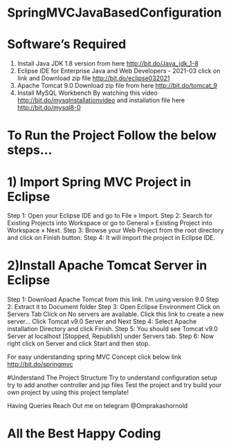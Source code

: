 # SpringMVCJavaBasedConfiguration

# Software’s Required
1) Install Java JDK 1.8 version from here http://bit.do/Java_jdk_1-8
2) Eclipse IDE for Enterprise Java and Web Developers - 2021-03 click on link and Download zip file http://bit.do/eclipse032021
3) Apache Tomcat 9.0 Download zip file from here http://bit.do/tomcat_9
4) Install MySQL Workbench By watching this video http://bit.do/mysqlnstallationvideo and installation file here http://bit.do/mysql8-0

# To Run the Project Follow the below steps…

# 1) Import Spring MVC Project in Eclipse
Step 1: Open your Eclipse IDE and go to File » Import.
Step 2: Search for Existing Projects into Workspace or go to General » Existing Project into Workspace » Next.
Step 3: Browse your Web Project from the root directory and click on Finish button.
Step 4: It will import the project in Eclipse IDE.


# 2)Install Apache Tomcat Server in Eclipse
Step 1: Download Apache Tomcat from this link. I’m using version 9.0
Step 2: Extract it to Document folder
Step 3:
            Open Eclipse Environment
            Click on Servers Tab
            Click on No servers are available. Click this link to create a new server...
            Click Tomcat v9.0 Server and Next
Step 4: Select Apache installation Directory and click Finish.
Step 5: You should see Tomcat v9.0 Server at localhost [Stopped, Republish] under Servers tab. 
Step 6: Now right click on Server and click Start and then stop.

For easy understanding spring MVC Concept click below link
http://bit.do/springmvc

#Understand The Project Structure 
     Try to understand configuration  setup try to add another controller and jsp files
Test the project and try build your own project by using this project template!

Having Queries Reach Out me on telegram 
@Omprakashornold


# All the Best Happy Coding

